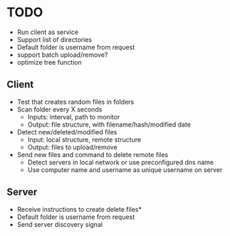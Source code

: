 # TODO
*  Run client as service
* Support list of directories
* Default folder is username from request
* support batch upload/remove?
* optimize tree function

## Client
* Test that creates random files in folders
* Scan folder every X seconds
    * Inputs: interval, path to monitor
    * Output: file structure, with filename/hash/modified date    
* Detect new/deleted/modified files
    * Input: local structure, remote structure
    * Output: files to upload/remove
* Send new files and command to delete remote files
    * Detect servers in local network or use preconfigured dns name
    * Use computer name and username as unique username on server

## Server
* Receive instructions to create delete files*
* Default folder is username from request
* Send server discovery signal
